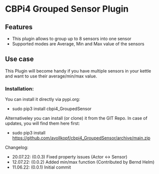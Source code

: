 # CBPi4 Grouped Sensor Plugin

## Features
- This plugin allows to group up to 8 sensors into one sensor
- Supported modes are Average, Min and Max value of the sensors

## Use case
This Plugin will become handy if you have multiple sensors in your kettle and want to use their average/min/max value.

### Installation:

You can install it directly via pypi.org:	
- sudo pip3 install cbpi4_GroupedSensor 

Alternativeley you can install (or clone) it from the GIT Repo. In case of updates, you will find them here first:
- sudo pip3 install https://github.com/avollkopf/cbpi4_GroupedSensor/archive/main.zip

Changelog:

- 20.07.22: (0.0.3) Fixed property issues (Actor <-> Sensor)
- 12.07.22: (0.0.2) Added min/max function (Contributed by Bernd Helm)
- 11.06.22: (0.0.1) Initial commit